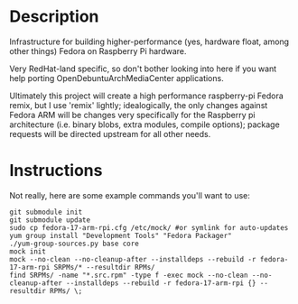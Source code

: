 Description
===========

Infrastructure for building higher-performance (yes, hardware float, among other things) Fedora on Raspberry Pi hardware.

Very RedHat-land specific, so don't bother looking into here if you want help porting OpenDebuntuArchMediaCenter applications.

Ultimately this project will create a high performance raspberry-pi Fedora remix, but I use 'remix' lightly; idealogically, the only changes against Fedora ARM will be changes very specifically for the Raspberry pi architecture (i.e. binary blobs, extra modules, compile options); package requests will be directed upstream for all other needs.

Instructions
============

Not really, here are some example commands you'll want to use:

    git submodule init
    git submodule update
    sudo cp fedora-17-arm-rpi.cfg /etc/mock/ #or symlink for auto-updates
    yum group install "Development Tools" "Fedora Packager"  
    ./yum-group-sources.py base core
    mock init
    mock --no-clean --no-cleanup-after --installdeps --rebuild -r fedora-17-arm-rpi SRPMs/* --resultdir RPMs/
    find SRPMs/ -name "*.src.rpm" -type f -exec mock --no-clean --no-cleanup-after --installdeps --rebuild -r fedora-17-arm-rpi {} --resultdir RPMs/ \;
